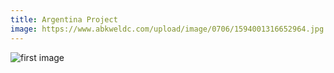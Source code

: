```yaml
---
title: Argentina Project
image: https://www.abkweldc.com/upload/image/0706/1594001316652964.jpg
---
```


![first image](https://www.abkweldc.com/upload/image/0706/1594001316652964.jpg)